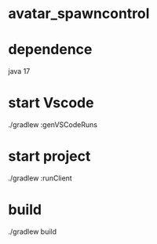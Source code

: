 # avatar_spawncontrol

# dependence

java 17

# start Vscode

./gradlew :genVSCodeRuns

# start project

./gradlew :runClient

# build

./gradlew build
